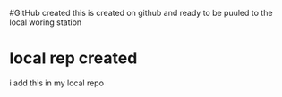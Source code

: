 #GitHub created 
this is created on github and ready to be puuled to the local woring station 
# local rep created 
i add this in my local repo